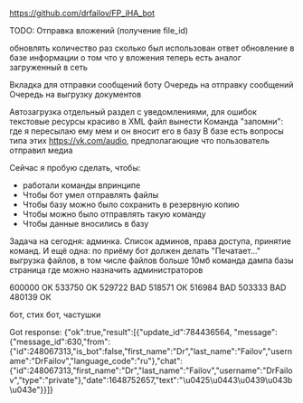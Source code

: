 https://github.com/drfailov/FP_iHA_bot


TODO:
Отправка вложений (получение file_id)

обновлять количество раз сколько был использован ответ
обновление в базе информации о том что у вложения теперь есть аналог загруженный в сеть

Вкладка для отправки сообщений боту
Очередь на отправку сообщений
Очередь на выгрузку документов

Автозагрузка
отдельный раздел с уведомлениями, для ошибок
текстовые ресурсы красиво в XML файл вынести
Команда "запомни": где я пересылаю ему мем и он вносит его в базу
В базе есть вопросы типа этих https://vk.com/audio, предполагающие что пользователь отправил медиа

Сейчас я пробую сделать, чтобы:
- работали команды впринципе
- Чтобы бот умел отправлять файлы
- Чтобы базу можно было сохранить в резервную копию
- Чтобы можно было отправлять такую команду
- Чтобы данные вносились в базу


Задача на сегодня: админка. Список админов, права доступа, принятие команд.
И ещё одна: по приёму бот должен делать "Печатает..."
выгрузка файлов, в том числе файлов больше 10мб
команда дампа базы
страница где можно назначить администраторов


600000 OK
533750 OK
529722 BAD
518571 ОК
516984 BAD
503333 BAD
480139 ОК



бот, стих
бот, частушки



Got response: {"ok":true,"result":[{"update_id":784436564,
    "message":{"message_id":630,"from":{"id":248067313,"is_bot":false,"first_name":"Dr","last_name":"Failov","username":"DrFailov","language_code":"ru"},"chat":{"id":248067313,"first_name":"Dr","last_name":"Failov","username":"DrFailov","type":"private"},"date":1648752657,"text":"\u0425\u0443\u0439\u043b\u043e"}}]}